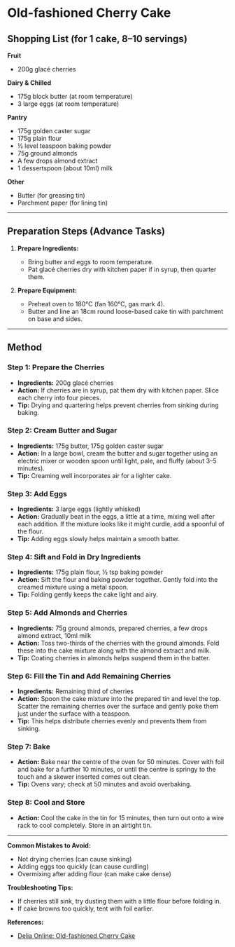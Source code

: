 # Old-fashioned Cherry Cake

## Shopping List (for 1 cake, 8–10 servings)

**Fruit**
- 200g glacé cherries

**Dairy & Chilled**
- 175g block butter (at room temperature)
- 3 large eggs (at room temperature)

**Pantry**
- 175g golden caster sugar
- 175g plain flour
- ½ level teaspoon baking powder
- 75g ground almonds
- A few drops almond extract
- 1 dessertspoon (about 10ml) milk

**Other**
- Butter (for greasing tin)
- Parchment paper (for lining tin)

---

## Preparation Steps (Advance Tasks)

1. **Prepare Ingredients:**
   - Bring butter and eggs to room temperature.
   - Pat glacé cherries dry with kitchen paper if in syrup, then quarter them.

2. **Prepare Equipment:**
   - Preheat oven to 180°C (fan 160°C, gas mark 4).
   - Butter and line an 18cm round loose-based cake tin with parchment on base and sides.

---

## Method

### Step 1: Prepare the Cherries
- **Ingredients:** 200g glacé cherries
- **Action:** If cherries are in syrup, pat them dry with kitchen paper. Slice each cherry into four pieces.
- **Tip:** Drying and quartering helps prevent cherries from sinking during baking.

### Step 2: Cream Butter and Sugar
- **Ingredients:** 175g butter, 175g golden caster sugar
- **Action:** In a large bowl, cream the butter and sugar together using an electric mixer or wooden spoon until light, pale, and fluffy (about 3–5 minutes).
- **Tip:** Creaming well incorporates air for a lighter cake.

### Step 3: Add Eggs
- **Ingredients:** 3 large eggs (lightly whisked)
- **Action:** Gradually beat in the eggs, a little at a time, mixing well after each addition. If the mixture looks like it might curdle, add a spoonful of the flour.
- **Tip:** Adding eggs slowly helps maintain a smooth batter.

### Step 4: Sift and Fold in Dry Ingredients
- **Ingredients:** 175g plain flour, ½ tsp baking powder
- **Action:** Sift the flour and baking powder together. Gently fold into the creamed mixture using a metal spoon.
- **Tip:** Folding gently keeps the cake light and airy.

### Step 5: Add Almonds and Cherries
- **Ingredients:** 75g ground almonds, prepared cherries, a few drops almond extract, 10ml milk
- **Action:** Toss two-thirds of the cherries with the ground almonds. Fold these into the cake mixture along with the almond extract and milk.
- **Tip:** Coating cherries in almonds helps suspend them in the batter.

### Step 6: Fill the Tin and Add Remaining Cherries
- **Ingredients:** Remaining third of cherries
- **Action:** Spoon the cake mixture into the prepared tin and level the top. Scatter the remaining cherries over the surface and gently poke them just under the surface with a teaspoon.
- **Tip:** This helps distribute cherries evenly and prevents them from sinking.

### Step 7: Bake
- **Action:** Bake near the centre of the oven for 50 minutes. Cover with foil and bake for a further 10 minutes, or until the centre is springy to the touch and a skewer inserted comes out clean.
- **Tip:** Ovens vary; check at 50 minutes and avoid overbaking.

### Step 8: Cool and Store
- **Action:** Cool the cake in the tin for 15 minutes, then turn out onto a wire rack to cool completely. Store in an airtight tin.

---

**Common Mistakes to Avoid:**
- Not drying cherries (can cause sinking)
- Adding eggs too quickly (can cause curdling)
- Overmixing after adding flour (can make cake dense)

**Troubleshooting Tips:**
- If cherries still sink, try dusting them with a little flour before folding in.
- If cake browns too quickly, tent with foil earlier.

**References:**
- [Delia Online: Old-fashioned Cherry Cake](https://www.deliaonline.com/recipes/type-of-dish/cake-recipes/old-fashioned-cherry-cake) 